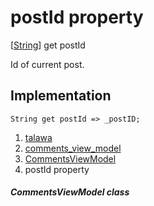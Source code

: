
<div>

# postId property

</div>



[[String](https://api.flutter.dev/flutter/dart-core/String-class.html)]
get postId



Id of current post.



## Implementation

``` language-dart
String get postId => _postID;
```








1.  [talawa](../../index.md)
2.  [comments_view_model](../../view_model_widgets_view_models_comments_view_model/)
3.  [CommentsViewModel](../../view_model_widgets_view_models_comments_view_model/CommentsViewModel-class.md)
4.  postId property

##### CommentsViewModel class







